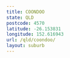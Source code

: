 ```yaml
---
title: COONDOO
state: QLD
postcode: 4570
latitude: -26.153831
longitude: 152.616943
url: /qld/coondoo/
layout: suburb
---
```

